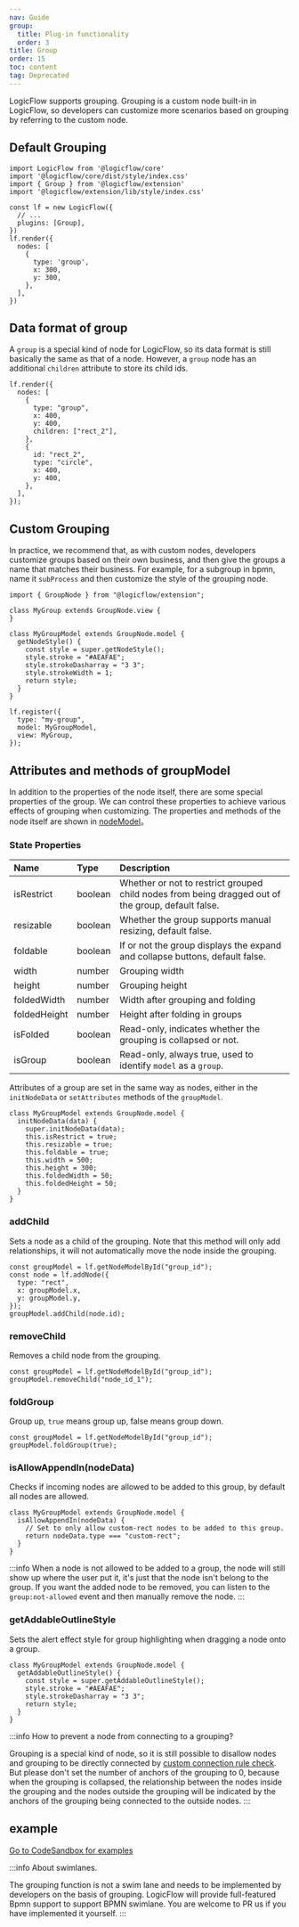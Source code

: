 ```yaml
---
nav: Guide
group:
  title: Plug-in functionality
  order: 3
title: Group
order: 15
toc: content
tag: Deprecated
---
```


LogicFlow supports grouping. Grouping is a custom node built-in in LogicFlow, so developers can
customize more scenarios based on grouping by referring to the custom node.

## Default Grouping

```tsx | pure
import LogicFlow from '@logicflow/core'
import '@logicflow/core/dist/style/index.css'
import { Group } from '@logicflow/extension'
import '@logicflow/extension/lib/style/index.css'

const lf = new LogicFlow({
  // ...
  plugins: [Group],
})
lf.render({
  nodes: [
    {
      type: 'group',
      x: 300,
      y: 300,
    },
  ],
})
```

## Data format of group

A `group` is a special kind of node for LogicFlow, so its data format is still basically the same as
that of a node. However, a `group` node has an additional `children` attribute to store its child
ids.

```tsx | pure
lf.render({
  nodes: [
    {
      type: "group",
      x: 400,
      y: 400,
      children: ["rect_2"],
    },
    {
      id: "rect_2",
      type: "circle",
      x: 400,
      y: 400,
    },
  ],
});
```

## Custom Grouping

In practice, we recommend that, as with custom nodes, developers customize groups based on their own
business, and then give the groups a name that matches their business. For example, for a subgroup
in bpmn, name it `subProcess` and then customize the style of the grouping node.

```tsx | pure
import { GroupNode } from "@logicflow/extension";

class MyGroup extends GroupNode.view {
}

class MyGroupModel extends GroupNode.model {
  getNodeStyle() {
    const style = super.getNodeStyle();
    style.stroke = "#AEAFAE";
    style.strokeDasharray = "3 3";
    style.strokeWidth = 1;
    return style;
  }
}

lf.register({
  type: "my-group",
  model: MyGroupModel,
  view: MyGroup,
});
```

## Attributes and methods of groupModel

In addition to the properties of the node itself, there are some special properties of the group. We
can control these properties to achieve various effects of grouping when customizing. The properties
and methods of the node itself are shown in [nodeModel](../../api/nodeModel.en.md)。

### State Properties

| Name         | Type    | Description                                                                                        |
|:-------------|:--------|:---------------------------------------------------------------------------------------------------|
| isRestrict   | boolean | Whether or not to restrict grouped child nodes from being dragged out of the group, default false. |
| resizable    | boolean | Whether the group supports manual resizing, default false.                                         |
| foldable     | boolean | If or not the group displays the expand and collapse buttons, default false.                       |
| width        | number  | Grouping width                                                                                     |
| height       | number  | Grouping height                                                                                    |
| foldedWidth  | number  | Width after grouping and folding                                                                   |
| foldedHeight | number  | Height after folding in groups                                                                     |
| isFolded     | boolean | Read-only, indicates whether the grouping is collapsed or not.                                     |
| isGroup      | boolean | Read-only, always true, used to identify `model` as a `group`.                                     |

Attributes of a group are set in the same way as nodes, either in the `initNodeData`
or `setAttributes` methods of the `groupModel`.

```tsx | pure
class MyGroupModel extends GroupNode.model {
  initNodeData(data) {
    super.initNodeData(data);
    this.isRestrict = true;
    this.resizable = true;
    this.foldable = true;
    this.width = 500;
    this.height = 300;
    this.foldedWidth = 50;
    this.foldedHeight = 50;
  }
}
```

### addChild

Sets a node as a child of the grouping. Note that this method will only add relationships, it will
not automatically move the node inside the grouping.

```tsx | pure
const groupModel = lf.getNodeModelById("group_id");
const node = lf.addNode({
  type: "rect",
  x: groupModel.x,
  y: groupModel.y,
});
groupModel.addChild(node.id);
```

### removeChild

Removes a child node from the grouping.

```tsx | pure
const groupModel = lf.getNodeModelById("group_id");
groupModel.removeChild("node_id_1");
```

### foldGroup

Group up, `true` means group up, false means group down.

```tsx | pure
const groupModel = lf.getNodeModelById("group_id");
groupModel.foldGroup(true);
```

### isAllowAppendIn(nodeData)

Checks if incoming nodes are allowed to be added to this group, by default all nodes are allowed.

```tsx | pure
class MyGroupModel extends GroupNode.model {
  isAllowAppendIn(nodeData) {
    // Set to only allow custom-rect nodes to be added to this group.
    return nodeData.type === "custom-rect";
  }
}
```

:::info
When a node is not allowed to be added to a group, the node will still show up where the user put
it, it's just that the node isn't belong to the group. If you want the added node to be removed,
you can listen to the `group:not-allowed` event and then manually remove the node.
:::

### getAddableOutlineStyle

Sets the alert effect style for group highlighting when dragging a node onto a group.

```tsx | pure
class MyGroupModel extends GroupNode.model {
  getAddableOutlineStyle() {
    const style = super.getAddableOutlineStyle();
    style.stroke = "#AEAFAE";
    style.strokeDasharray = "3 3";
    return style;
  }
}
```

:::info
How to prevent a node from connecting to a grouping?

Grouping is a special kind of node, so it is still possible to disallow nodes and grouping to be
directly connected by [custom connection rule check](../advanced/node.en.md#connection-rules). But
please don't set the number of anchors of the grouping to 0, because when the grouping is collapsed,
the relationship between the nodes inside the grouping and the nodes outside the grouping will be
indicated by the anchors of the grouping being connected to the outside nodes.
:::

## example

<a href="https://codesandbox.io/embed/bold-moore-vgvpf?fontsize=14&hidenavigation=1&theme=dark&view=preview" target="_blank"> Go to CodeSandbox for examples </a>

:::info
About swimlanes.

The grouping function is not a swim lane and needs to be implemented by developers on the basis of
grouping. LogicFlow will provide full-featured Bpmn support to support BPMN swimlane. You are
welcome to PR us if you have implemented it yourself.
:::
